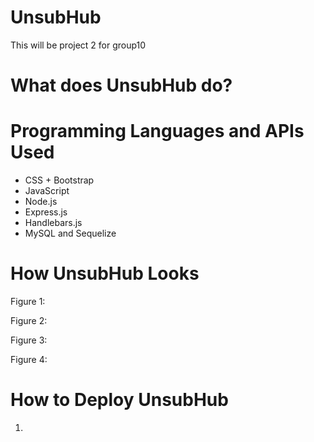 <!-- unique name -->
# UnsubHub
This will be project 2 for group10
<!-- description -->
# What does UnsubHub do?

<!-- technologies used -->
# Programming Languages and APIs Used
* CSS + Bootstrap
* JavaScript
* Node.js
* Express.js
* Handlebars.js
* MySQL and Sequelize

<!-- screenshot -->
# How UnsubHub Looks
Figure 1:

Figure 2:

Figure 3:

Figure 4:

<!-- link -->
# How to Deploy UnsubHub
1. 